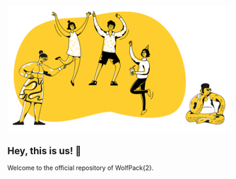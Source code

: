 ![WolfPack{2} Team](https://github.com/WolfPack-2/.github/blob/4620d21dedaef138d1e0b4b00bb9150231502cd9/hackathon.png)
## Hey, this is us! 👋

Welcome to the official repository of WolfPack{2}.
